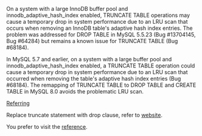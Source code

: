 On a system with a large InnoDB buffer pool and innodb_adaptive_hash_index enabled, TRUNCATE TABLE operations may cause a temporary drop in system performance due to an LRU scan that occurs when removing an InnoDB table's adaptive hash index entries. The problem was addressed for DROP TABLE in MySQL 5.5.23 (Bug #13704145, Bug #64284) but remains a known issue for TRUNCATE TABLE (Bug #68184).



In MySQL 5.7 and earlier, on a system with a large buffer pool and innodb_adaptive_hash_index enabled, a TRUNCATE TABLE operation could cause a temporary drop in system performance due to an LRU scan that occurred when removing the table's adaptive hash index entries (Bug #68184). The remapping of TRUNCATE TABLE to DROP TABLE and CREATE TABLE in MySQL 8.0 avoids the problematic LRU scan.




[Referring](https://dev.mysql.com/doc/refman/5.7/en/truncate-table.html)

Replace truncate statement with drop clause, refer to [website](https://zhuanlan.zhihu.com/p/370094861).

You prefer to visit the [reference](https://www.bookstack.cn/read/aliyun-rds-core/1e59798e13d09b05.md).
